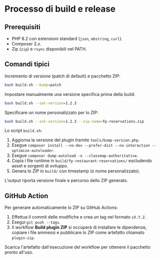 # Processo di build e release

## Prerequisiti

- PHP 8.2 con estensioni standard (`json`, `mbstring`, `curl`).
- Composer 2.x.
- Zip (`zip`) e `rsync` disponibili nel PATH.

## Comandi tipici

Incremento di versione (patch di default) e pacchetto ZIP:

```bash
bash build.sh --bump=patch
```

Impostare manualmente una versione specifica prima della build:

```bash
bash build.sh --set-version=1.2.3
```

Specificare un nome personalizzato per lo ZIP:

```bash
bash build.sh --set-version=1.2.3 --zip-name=fp-reservations.zip
```

Lo script `build.sh`:

1. Aggiorna la versione del plugin tramite `tools/bump-version.php`.
2. Esegue `composer install --no-dev --prefer-dist --no-interaction --optimize-autoloader`.
3. Esegue `composer dump-autoload -o --classmap-authoritative`.
4. Copia i file runtime in `build/fp-restaurant-reservations/` escludendo asset e sorgenti di sviluppo.
5. Genera lo ZIP in `build/` con timestamp (o nome personalizzato).

L'output riporta versione finale e percorso dello ZIP generato.

## GitHub Action

Per generare automaticamente lo ZIP su GitHub Actions:

1. Effettua il commit delle modifiche e crea un tag nel formato `vX.Y.Z`.
2. Esegui `git push --tags`.
3. Il workflow **Build plugin ZIP** si occuperà di installare le dipendenze, copiare i file ammessi e pubblicare lo ZIP come artefatto chiamato `plugin-zip`.

Scarica l'artefatto dall'esecuzione del workflow per ottenere il pacchetto pronto all'uso.
